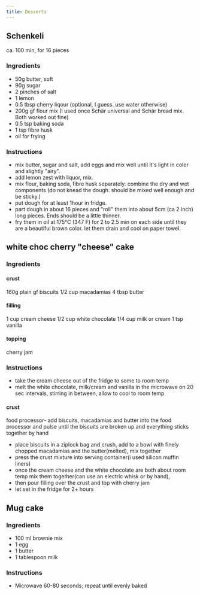 ```yaml
---
title: Desserts
---
```


## Schenkeli

ca. 100 min, for 16 pieces

### Ingredients

- 50g butter, soft
- 90g sugar
- 2 pinches of salt
- 1 lemon
- 0.5 tbsp cherry liqour (optional, I guess. use water otherwise)
- 200g gf flour mix (I used once Schär universal and Schär bread mix. Both worked out fine)
- 0.5 tsp baking soda
- 1 tsp fibre husk
- oil for frying

### Instructions

- mix butter, sugar and salt, add eggs and mix well until it's light in color and slightly "airy".
- add lemon zest with liquor, mix.
- mix flour, baking soda, fibre husk separately. combine the dry and wet components (do not knead the dough. should be mixed well enough and be sticky.)
- put dough for at least 1hour in fridge.
- part dough in about 16 pieces and "roll" them into about 5cm (ca 2 inch) long pieces. Ends should be a little thinner.
- fry them in oil at 175°C (347 F) for 2 to 2.5 min on each side until they are a beautiful brown color. let them drain and cool on paper towel.

## white choc cherry "cheese" cake

### Ingredients

#### crust

160g plain gf biscuits
1/2 cup macadamias
4 tbsp butter

#### filling

1 cup cream cheese
1/2 cup white chocolate
1/4 cup milk or cream
1 tsp vanilla

#### topping

cherry jam

### Instructions

- take the cream cheese out of the fridge to some to room temp
- melt the white chocolate, milk/cream and vanilla in the microwave on 20 sec intervals, stirring in between, allow to cool to room temp

#### crust

food processor- add biscuits, macadamias and butter into the food processor and pulse until the biscuits are broken up and everything sticks together by hand

- place biscuits in a ziplock bag and crush, add to a bowl with finely chopped macadamias and the butter(melted), mix together
- press the crust mixture into serving container(i used silicon muffin liners)
- once the cream cheese and the white chocolate are both about room temp mix them together(can use an electric whisk or by hand),
- then pour filling over the crust and top with cherry jam
- let set in the fridge for 2+ hours

## Mug cake

### Ingredients

- 100 ml brownie mix
- 1 egg
- 1 butter
- 1 tablespoon milk

### Instructions

- Microwave 60-80 seconds; repeat until evenly baked
